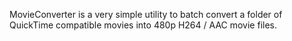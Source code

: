 MovieConverter is a very simple utility to batch convert a folder of QuickTime compatible movies into 480p H264 / AAC movie files.
